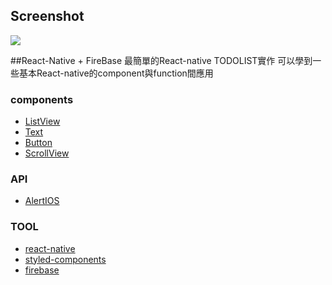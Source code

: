 ## Screenshot

![](http://g.recordit.co/gy2cLwSmsl.gif)

##React-Native + FireBase
最簡單的React-native TODOLIST實作
可以學到一些基本React-native的component與function間應用

### components
- [ListView](https://facebook.github.io/react-native/docs/listview.html#renderrow)
- [Text](https://facebook.github.io/react-native/docs/text.html)
- [Button](https://facebook.github.io/react-native/docs/button.html)
- [ScrollView](https://facebook.github.io/react-native/docs/scrollview.html)

### API
- [AlertIOS](https://facebook.github.io/react-native/docs/alertios.html)
### TOOL
- [react-native](https://facebook.github.io/react-native/)
- [styled-components](https://www.styled-components.com/)
- [firebase](https://console.firebase.google.com)
